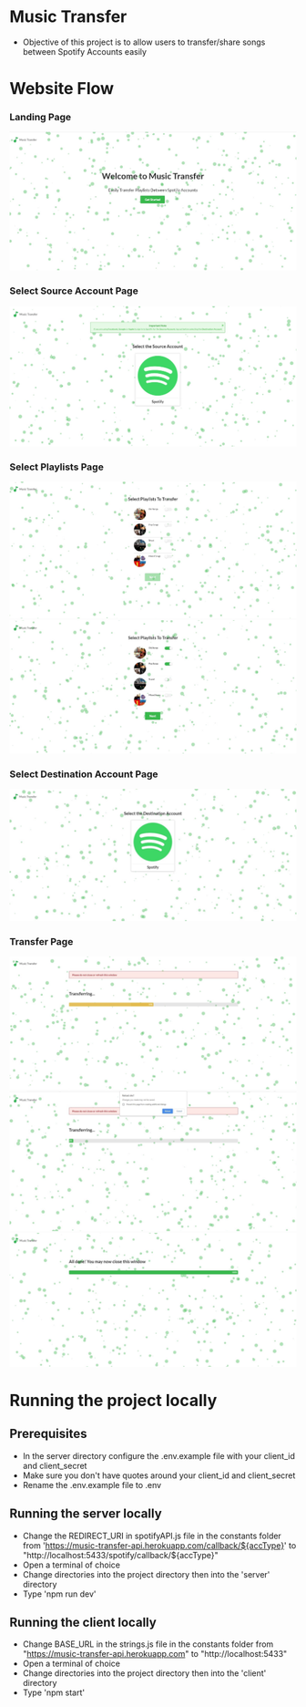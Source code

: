 # Music Transfer

- Objective of this project is to allow users to transfer/share songs between Spotify Accounts easily

# Website Flow

### Landing Page

  <img src="screenshots/landingPage.JPG" style="margin-bottom:10px margin-top: 10px" >
  
  ### Select Source Account Page
  <img src="screenshots/selectSourcePage.JPG" style="margin-bottom:10px margin-top: 10px"> 
  
  ### Select Playlists Page
  <img src="screenshots/selectPlaylistsPage.JPG" style="margin-bottom:10px margin-top: 10px"> 
  <img src="screenshots/selectPlaylistsPage2.JPG" style="margin-bottom:10px margin-top: 10px">
  
  ### Select Destination Account Page
  <img src="screenshots/selectDestinationPage.JPG" style="margin-bottom:10px margin-top: 10px">
  
  ### Transfer Page 
  <img src="screenshots/transferPageProgress.JPG" style="margin-bottom:10px margin-top: 10px">
  <img src="screenshots/transferPageReloadWarning.JPG" style="margin-bottom:10px margin-top: 10px"> 
  <img src="screenshots/transferPageComplete.JPG" style="margin-bottom:10px margin-top: 10px">

# Running the project locally

## Prerequisites

- In the server directory configure the .env.example file with your client_id and client_secret
- Make sure you don't have quotes around your client_id and client_secret
- Rename the .env.example file to .env

## Running the server locally

- Change the REDIRECT_URI in spotifyAPI.js file in the constants folder from 'https://music-transfer-api.herokuapp.com/callback/${accType}' to "http://localhost:5433/spotify/callback/${accType}"
- Open a terminal of choice
- Change directories into the project directory then into the 'server' directory
- Type 'npm run dev'

## Running the client locally

- Change BASE_URL in the strings.js file in the constants folder from "https://music-transfer-api.herokuapp.com" to "http://localhost:5433"
- Open a terminal of choice
- Change directories into the project directory then into the 'client' directory
- Type 'npm start'
